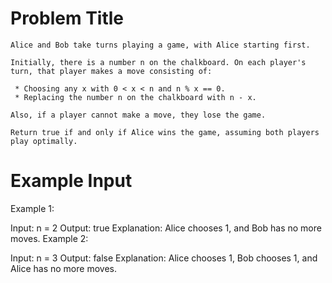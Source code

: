 # Problem Title
```
Alice and Bob take turns playing a game, with Alice starting first.

Initially, there is a number n on the chalkboard. On each player's turn, that player makes a move consisting of:

 * Choosing any x with 0 < x < n and n % x == 0.
 * Replacing the number n on the chalkboard with n - x.

Also, if a player cannot make a move, they lose the game.

Return true if and only if Alice wins the game, assuming both players play optimally.

```
# Example Input

Example 1:

Input: n = 2
Output: true
Explanation: Alice chooses 1, and Bob has no more moves.
Example 2:

Input: n = 3
Output: false
Explanation: Alice chooses 1, Bob chooses 1, and Alice has no more moves.

